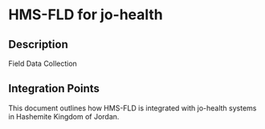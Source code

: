 # HMS-FLD for jo-health

## Description

Field Data Collection

## Integration Points

This document outlines how HMS-FLD is integrated with jo-health systems in Hashemite Kingdom of Jordan.
